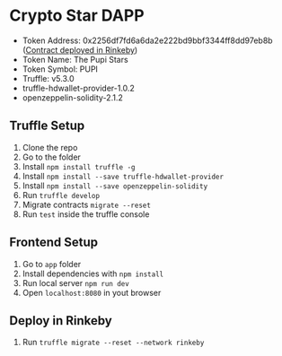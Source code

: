 # Crypto Star DAPP

- Token Address: 0x2256df7fd6a6da2e222bd9bbf3344ff8dd97eb8b ([Contract deployed in Rinkeby](https://rinkeby.etherscan.io/address/0x2256df7fd6a6da2e222bd9bbf3344ff8dd97eb8b))
- Token Name: The Pupi Stars
- Token Symbol: PUPI
- Truffle: v5.3.0
- truffle-hdwallet-provider-1.0.2
- openzeppelin-solidity-2.1.2

## Truffle Setup

1. Clone the repo
1. Go to the folder
1. Install `npm install truffle -g`
1. Install `npm install --save truffle-hdwallet-provider`
1. Install `npm install --save openzeppelin-solidity`
1. Run `truffle develop`
1. Migrate contracts `migrate --reset`
1. Run `test` inside the truffle console

## Frontend Setup

1. Go to `app` folder
1. Install dependencies with `npm install`
1. Run local server `npm run dev`
1. Open `localhost:8080` in yout browser

## Deploy in Rinkeby

1. Run `truffle migrate --reset --network rinkeby`
